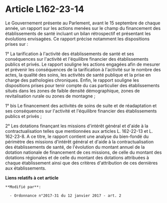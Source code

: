 # Article L162-23-14

Le Gouvernement présente au Parlement, avant le 15 septembre de chaque année, un rapport sur les actions menées sur le champ
du financement des établissements de santé incluant un bilan rétrospectif et présentant les évolutions envisagées. Ce rapport
précise notamment les dispositions prises sur : 

1° La tarification à l'activité des établissements de santé et ses conséquences sur l'activité et l'équilibre financier des
établissements publics et privés. Le rapport souligne les actions engagées afin de mesurer et prévenir les conséquences de la
tarification à l'activité sur le nombre des actes, la qualité des soins, les activités de santé publique et la prise en
charge des pathologies chroniques. Enfin, le rapport souligne les dispositions prises pour tenir compte du cas particulier
des établissements situés dans les zones de faible densité démographique, zones de revitalisation rurale ou zones de
montagne ; 

1° bis Le financement des activités de soins de suite et de réadaptation et ses conséquences sur l'activité et l'équilibre
financier des établissements publics et privés ; 

2° Les dotations finançant les missions d'intérêt général et d'aide à la contractualisation telles que mentionnées aux
articles L. 162-22-13 et L. 162-23-8. A ce titre, le rapport contient une analyse du bien-fondé du périmètre des missions
d'intérêt général et d'aide à la contractualisation des établissements de santé, de l'évolution du montant annuel de la
dotation nationale de financement de ces missions, de celle du montant des dotations régionales et de celle du montant des
dotations attribuées à chaque établissement ainsi que des critères d'attribution de ces dernières aux établissements.

**Liens relatifs à cet article**

	**Modifié par**:

	  - Ordonnance n°2017-31 du 12 janvier 2017 - art. 2
